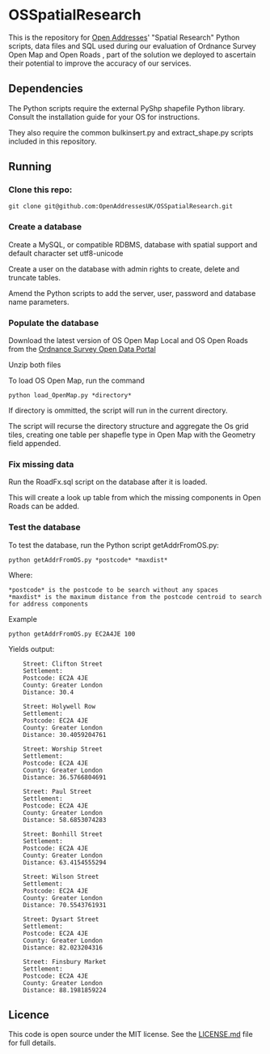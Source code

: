 OSSpatialResearch
=================
This is the repository for [Open Addresses](https://openaddressesuk.org)' "Spatial Research" Python scripts, data files and SQL used during our evaluation of Ordnance Survey Open Map and Open Roads , part of the solution we deployed to ascertain their potential to improve the accuracy of our services.

## Dependencies

The Python scripts require the external PyShp shapefile Python library. Consult the installation guide for your OS for instructions.

They also require the common bulkinsert.py and extract_shape.py scripts included in this repository.

## Running

### Clone this repo:

    git clone git@github.com:OpenAddressesUK/OSSpatialResearch.git

### Create a database

Create a MySQL, or compatible RDBMS, database with spatial support and default character set utf8-unicode

Create a user on the database with admin rights to create, delete and truncate tables.

Amend the Python scripts to add the server, user, password and database name parameters. 

### Populate the database

Download the latest version of OS Open Map Local and OS Open Roads from the [Ordnance Survey Open Data Portal](http://www.ordnancesurvey.co.uk/business-and-government/products/opendata-products-grid.html)

Unzip both files

To load OS Open Map, run the command

    python load_OpenMap.py *directory*
    
If directory is ommitted, the script will run in the current directory.

The script will recurse the directory structure and aggregate the Os grid tiles, creating one table per shapefle type in Open Map with the Geometry field appended.

### Fix missing data

Run the RoadFx.sql script on the database after it is loaded.

This will create a look up table from which the missing components in Open Roads can be added.

### Test the database

To test the database, run the Python script getAddrFromOS.py:

    python getAddrFromOS.py *postcode* *maxdist*
        
Where:

    *postcode* is the postcode to be search without any spaces
    *maxdist* is the maximum distance from the postcode centroid to search for address components
    
Example

    python getAddrFromOS.py EC2A4JE 100
    
Yields output:

        Street: Clifton Street
        Settlement: 
        Postcode: EC2A 4JE
        County: Greater London
        Distance: 30.4
        
        Street: Holywell Row
        Settlement: 
        Postcode: EC2A 4JE
        County: Greater London
        Distance: 30.4059204761
        
        Street: Worship Street
        Settlement: 
        Postcode: EC2A 4JE
        County: Greater London
        Distance: 36.5766804691
        
        Street: Paul Street
        Settlement: 
        Postcode: EC2A 4JE
        County: Greater London
        Distance: 58.6853074283
        
        Street: Bonhill Street
        Settlement: 
        Postcode: EC2A 4JE
        County: Greater London
        Distance: 63.4154555294
        
        Street: Wilson Street
        Settlement: 
        Postcode: EC2A 4JE
        County: Greater London
        Distance: 70.5543761931
        
        Street: Dysart Street
        Settlement: 
        Postcode: EC2A 4JE
        County: Greater London
        Distance: 82.023204316
        
        Street: Finsbury Market
        Settlement: 
        Postcode: EC2A 4JE
        County: Greater London
        Distance: 88.1981859224
        

## Licence
This code is open source under the MIT license. See the [LICENSE.md](LICENSE.md) file for full details.

